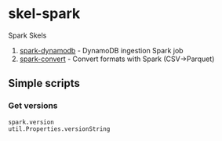 # skel-spark

Spark Skels

1. [spark-dynamodb](spark-dynamodb) - DynamoDB ingestion Spark job
2. [spark-convert](spark-convert)   - Convert formats with Spark (CSV->Parquet)



## Simple scripts

### Get versions

```
spark.version
util.Properties.versionString
```
